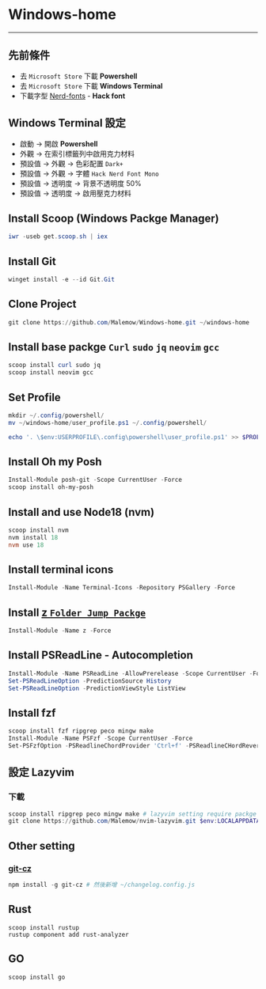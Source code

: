 # Windows-home

---

## 先前條件

- 去 `Microsoft Store` 下載 **Powershell**
- 去 `Microsoft Store` 下載 **Windows Terminal**
- 下載字型 [Nerd-fonts](https://github.com/ryanoasis/nerd-fonts) - **Hack font**

## Windows Terminal 設定

- 啟動 -> 開啟 **Powershell**
- 外觀 -> 在索引標籤列中啟用克力材料
- 預設值 -> 外觀 -> 色彩配置 `Dark+`
- 預設值 -> 外觀 -> 字體 `Hack Nerd Font Mono`
- 預設值 -> 透明度 -> 背景不透明度 50%
- 預設值 -> 透明度 -> 啟用壓克力材料

## Install Scoop (Windows Packge Manager)

```powershell
iwr -useb get.scoop.sh | iex
```

## Install Git

```powershell
winget install -e --id Git.Git
```

## Clone Project

```powershell
git clone https://github.com/Malemow/Windows-home.git ~/windows-home
```

## Install base packge `Curl` `sudo` `jq` `neovim` `gcc`

```powershell
scoop install curl sudo jq
scoop install neovim gcc

```

## Set Profile

```powershell
mkdir ~/.config/powershell/
mv ~/windows-home/user_profile.ps1 ~/.config/powershell/

echo '. \$env:USERPROFILE\.config\powershell\user_profile.ps1' >> $PROFILE.CurrentUserCurrentHost
```

## Install Oh my Posh

```powershell
Install-Module posh-git -Scope CurrentUser -Force
scoop install oh-my-posh
```

## Install and use Node18 (nvm)

```powershell
scoop install nvm
nvm install 18
nvm use 18
```

## Install terminal icons

```powershell
Install-Module -Name Terminal-Icons -Repository PSGallery -Force
```

## Install [z `Folder Jump Packge`](https://github.com/rupa/z)

```powershell
Install-Module -Name z -Force
```

## Install PSReadLine - Autocompletion

```powershell
Install-Module -Name PSReadLine -AllowPrerelease -Scope CurrentUser -Force -SkipPublisherCheck
Set-PSReadLineOption -PredictionSource History
Set-PSReadLineOption -PredictionViewStyle ListView
```

## Install fzf

```powershell
scoop install fzf ripgrep peco mingw make
Install-Module -Name PSFzf -Scope CurrentUser -Force
Set-PSFzfOption -PSReadlineChordProvider 'Ctrl+f' -PSReadlineCHordReverseHistory 'Ctrl+r'
```

## 設定 Lazyvim

### 下載

```powershell
scoop install ripgrep peco mingw make # lazyvim setting require packge
git clone https://github.com/Malemow/nvim-lazyvim.git $env:LOCALAPPDATA\nvim
```

## Other setting 

### [git-cz](https://github.com/streamich/git-cz)

```powershell
npm install -g git-cz # 然後新增 ~/changelog.config.js
```

## Rust

```powreshell
scoop install rustup
rustup component add rust-analyzer
```

## GO

```powershell
scoop install go
```

